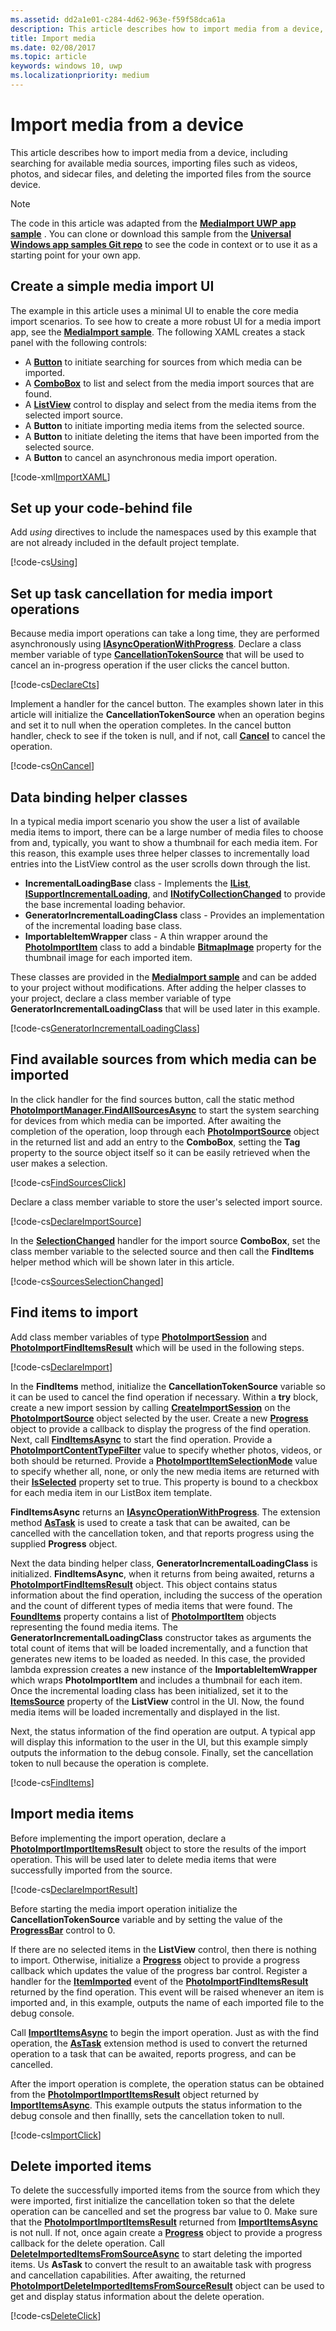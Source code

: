 ```yaml
---
ms.assetid: dd2a1e01-c284-4d62-963e-f59f58dca61a
description: This article describes how to import media from a device, including searching for available media sources, importing files such as photos and sidecar files, and deleting the imported files from the source device.
title: Import media
ms.date: 02/08/2017
ms.topic: article
keywords: windows 10, uwp
ms.localizationpriority: medium
---
```

# Import media from a device

This article describes how to import media from a device, including searching for available media sources, importing files such as videos, photos, and sidecar files, and deleting the imported files from the source device.

> [!NOTE] 
> The code in this article was adapted from the [**MediaImport UWP app sample**](https://github.com/Microsoft/Windows-universal-samples/tree/master/Samples/MediaImport) . You can clone or download this sample from the [**Universal Windows app samples Git repo**](https://github.com/Microsoft/Windows-universal-samples) to see the code in context or to use it as a starting point for your own app.

## Create a simple media import UI
The example in this article uses a minimal UI to enable the core media import scenarios. To see how to create a more robust UI for a media import app, see the [**MediaImport sample**](https://github.com/Microsoft/Windows-universal-samples/tree/master/Samples/MediaImport). The following XAML creates a stack panel with the following controls:
* A [**Button**](/uwp/api/Windows.UI.Xaml.Controls.Button) to initiate searching for sources from which media can be imported.
* A [**ComboBox**](/uwp/api/Windows.UI.Xaml.Controls.ComboBox) to list and select from the media import sources that are found.
* A [**ListView**](/uwp/api/Windows.UI.Xaml.Controls.ListView) control to display and select from the media items from the selected import source.
* A **Button** to initiate importing media items from the selected source.
* A **Button** to initiate deleting the items that have been imported from the selected source.
* A **Button** to cancel an asynchronous media import operation.

[!code-xml[ImportXAML](./code/PhotoImport_Win10/cs/MainPage.xaml#SnippetImportXAML)]

## Set up your code-behind file
Add *using* directives to include the namespaces used by this example that are not already included in the default project template.

[!code-cs[Using](./code/PhotoImport_Win10/cs/MainPage.xaml.cs#SnippetUsing)]

## Set up task cancellation for media import operations

Because media import operations can take a long time, they are performed asynchronously using [**IAsyncOperationWithProgress**](/uwp/api/Windows.Foundation.IAsyncOperationWithProgress_TResult_TProgress_). Declare a class member variable of type [**CancellationTokenSource**](/dotnet/api/system.threading.cancellationtokensource) that will be used to cancel an in-progress operation if the user clicks the cancel button.

[!code-cs[DeclareCts](./code/PhotoImport_Win10/cs/MainPage.xaml.cs#SnippetDeclareCts)]

Implement a handler for the cancel button. The examples shown later in this article will initialize the **CancellationTokenSource** when an operation begins and set it to null when the operation completes. In the cancel button handler, check to see if the token is null, and if not, call [**Cancel**](/dotnet/api/system.threading.cancellationtokensource.cancel#System_Threading_CancellationTokenSource_Cancel) to cancel the operation.

[!code-cs[OnCancel](./code/PhotoImport_Win10/cs/MainPage.xaml.cs#SnippetOnCancel)]

## Data binding helper classes

In a typical media import scenario you show the user a list of available media items to import, there can be a large number of media files to choose from and, typically, you want to show a thumbnail for each media item. For this reason, this example uses three helper classes to incrementally load entries into the ListView control as the user scrolls down through the list.

* **IncrementalLoadingBase** class - Implements the [**IList**](/dotnet/api/system.collections.ilist), [**ISupportIncrementalLoading**](/uwp/api/windows.ui.xaml.data.isupportincrementalloading), and [**INotifyCollectionChanged**](/dotnet/api/system.collections.specialized.inotifycollectionchanged) to provide the base incremental loading behavior.
* **GeneratorIncrementalLoadingClass** class - Provides an implementation of the incremental loading base class.
* **ImportableItemWrapper** class - A thin wrapper around the [**PhotoImportItem**](/uwp/api/Windows.Media.Import.PhotoImportItem) class to add a bindable [**BitmapImage**](/uwp/api/Windows.UI.Xaml.Media.Imaging.BitmapImage) property for the thumbnail image for each imported item.

These classes are provided in the [**MediaImport sample**](https://github.com/Microsoft/Windows-universal-samples/tree/master/Samples/MediaImport) and can be added to your project without modifications. After adding the helper classes to your project, declare a class member variable of type **GeneratorIncrementalLoadingClass** that will be used later in this example.

[!code-cs[GeneratorIncrementalLoadingClass](./code/PhotoImport_Win10/cs/MainPage.xaml.cs#SnippetGeneratorIncrementalLoadingClass)]


## Find available sources from which media can be imported

In the click handler for the find sources button, call the static method [**PhotoImportManager.FindAllSourcesAsync**](/uwp/api/windows.media.import.photoimportmanager.findallsourcesasync) to start the system searching for devices from which media can be imported. After awaiting the completion of the operation, loop through each [**PhotoImportSource**](/uwp/api/Windows.Media.Import.PhotoImportSource) object in the returned list and add an entry to the **ComboBox**, setting the **Tag** property to the source object itself so it can be easily retrieved when the user makes a selection.

[!code-cs[FindSourcesClick](./code/PhotoImport_Win10/cs/MainPage.xaml.cs#SnippetFindSourcesClick)]

Declare a class member variable to store the user's selected import source.

[!code-cs[DeclareImportSource](./code/PhotoImport_Win10/cs/MainPage.xaml.cs#SnippetDeclareImportSource)]

In the [**SelectionChanged**](/uwp/api/windows.ui.xaml.controls.primitives.selector.selectionchanged) handler for the import source **ComboBox**, set the class member variable to the selected source and then call the **FindItems** helper method which will be shown later in this article. 

[!code-cs[SourcesSelectionChanged](./code/PhotoImport_Win10/cs/MainPage.xaml.cs#SnippetSourcesSelectionChanged)]

## Find items to import

Add class member variables of type [**PhotoImportSession**](/uwp/api/Windows.Media.Import.PhotoImportSession) and [**PhotoImportFindItemsResult**](/uwp/api/Windows.Media.Import.PhotoImportFindItemsResult) which will be used in the following steps.

[!code-cs[DeclareImport](./code/PhotoImport_Win10/cs/MainPage.xaml.cs#SnippetDeclareImport)]

In the **FindItems** method, initialize the **CancellationTokenSource** variable so it can be used to cancel the find operation if necessary. Within a **try** block, create a new import session by calling [**CreateImportSession**](/uwp/api/windows.media.import.photoimportsource.createimportsession) on the [**PhotoImportSource**](/uwp/api/Windows.Media.Import.PhotoImportSource) object selected by the user. Create a new [**Progress**](/dotnet/api/system.progress-1) object to provide a callback to display the progress of the find operation. Next, call **[FindItemsAsync](/uwp/api/windows.media.import.photoimportsession.finditemsasync)** to start the find operation. Provide a [**PhotoImportContentTypeFilter**](/uwp/api/Windows.Media.Import.PhotoImportContentTypeFilter) value to specify whether photos, videos, or both should be returned. Provide a [**PhotoImportItemSelectionMode**](/uwp/api/Windows.Media.Import.PhotoImportItemSelectionMode) value to specify whether all, none, or only the new media items are returned with their [**IsSelected**](/uwp/api/windows.media.import.photoimportitem.isselected) property set to true. This property is bound to a checkbox for each media item in our ListBox item template.

**FindItemsAsync** returns an [**IAsyncOperationWithProgress**](/uwp/api/Windows.Foundation.IAsyncOperationWithProgress_TResult_TProgress_). The extension method [**AsTask**](/dotnet/api/system) is used to create a task that can be awaited, can be cancelled with the cancellation token, and that reports progress using the supplied **Progress** object.

Next the data binding helper class, **GeneratorIncrementalLoadingClass** is initialized. **FindItemsAsync**, when it returns from being awaited, returns a [**PhotoImportFindItemsResult**](/uwp/api/Windows.Media.Import.PhotoImportFindItemsResult) object. This object contains status information about the find operation, including the success of the operation and the count of different types of media items that were found. The [**FoundItems**](/uwp/api/windows.media.import.photoimportfinditemsresult.founditems) property contains a list of [**PhotoImportItem**](/uwp/api/Windows.Media.Import.PhotoImportItem) objects representing the found media items. The **GeneratorIncrementalLoadingClass** constructor takes as arguments the total count of items that will be loaded incrementally, and a function that generates new items to be loaded as needed. In this case, the provided lambda expression creates a new instance of the **ImportableItemWrapper** which wraps **PhotoImportItem** and includes a thumbnail for each item. Once the incremental loading class has been initialized, set it to the [**ItemsSource**](/uwp/api/windows.ui.xaml.controls.itemscontrol.itemssource) property of the **ListView** control in the UI. Now, the found media items will be loaded incrementally and displayed in the list.

Next, the status information of the find operation are output. A typical app will display this information to the user in the UI, but this example simply outputs the information to the debug console. Finally, set the cancellation token to null because the operation is complete.

[!code-cs[FindItems](./code/PhotoImport_Win10/cs/MainPage.xaml.cs#SnippetFindItems)]

## Import media items

Before implementing the import operation, declare a [**PhotoImportImportItemsResult**](/uwp/api/Windows.Media.Import.PhotoImportImportItemsResult) object to store the results of the import operation. This will be used later to delete media items that were successfully imported from the source.

[!code-cs[DeclareImportResult](./code/PhotoImport_Win10/cs/MainPage.xaml.cs#SnippetDeclareImportResult)]

Before starting the media import operation initialize the **CancellationTokenSource** variable and by setting the value of the [**ProgressBar**](/uwp/api/Windows.UI.Xaml.Controls.ProgressBar) control to 0.

If there are no selected items in the **ListView** control, then there is nothing to import. Otherwise, initialize a [**Progress**](/dotnet/api/system.progress-1) object to provide a progress callback which updates the value of the progress bar control. Register a handler for the [**ItemImported**](/uwp/api/windows.media.import.photoimportfinditemsresult.itemimported) event of the [**PhotoImportFindItemsResult**](/uwp/api/Windows.Media.Import.PhotoImportFindItemsResult) returned by the find operation. This event will be raised whenever an item is imported and, in this example, outputs the name of each imported file to the debug console.

Call [**ImportItemsAsync**](/uwp/api/windows.media.import.photoimportfinditemsresult.importitemsasync) to begin the import operation. Just as with the find operation, the [**AsTask**](/dotnet/api/system) extension method is used to convert the returned operation to a task that can be awaited, reports progress, and can be cancelled.

After the import operation is complete, the operation status can be obtained from the [**PhotoImportImportItemsResult**](/uwp/api/Windows.Media.Import.PhotoImportImportItemsResult) object returned by [**ImportItemsAsync**](/uwp/api/windows.media.import.photoimportfinditemsresult.importitemsasync). This example outputs the status information to the debug console and then finallly, sets the cancellation token to null.

[!code-cs[ImportClick](./code/PhotoImport_Win10/cs/MainPage.xaml.cs#SnippetImportClick)]

## Delete imported items
To delete the successfully imported items from the source from which they were imported, first initialize the cancellation token so that the delete operation can be cancelled and set the progress bar value to 0. Make sure that the [**PhotoImportImportItemsResult**](/uwp/api/Windows.Media.Import.PhotoImportImportItemsResult) returned from [**ImportItemsAsync**](/uwp/api/windows.media.import.photoimportfinditemsresult.importitemsasync) is not null. If not, once again create a [**Progress**](/dotnet/api/system.progress-1) object to provide a progress callback for the delete operation. Call [**DeleteImportedItemsFromSourceAsync**](/uwp/api/windows.media.import.photoimportimportitemsresult.deleteimporteditemsfromsourceasync) to start deleting the imported items. Us **AsTask** to convert the result to an awaitable task with progress and cancellation capabilities. After awaiting, the returned [**PhotoImportDeleteImportedItemsFromSourceResult**](/uwp/api/Windows.Media.Import.PhotoImportDeleteImportedItemsFromSourceResult) object can be used to get and display status information about the delete operation.

[!code-cs[DeleteClick](./code/PhotoImport_Win10/cs/MainPage.xaml.cs#SnippetDeleteClick)]








